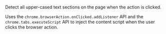 Detect all upper-cased text sections on the page when the action is clicked.

Uses the `chrome.browserAction.onClicked.addListener` API and the
`chrome.tabs.executeScript` API to inject the content script when the user
clicks the browser action.
